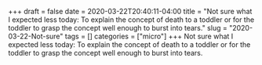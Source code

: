 +++draft = falsedate = 2020-03-22T20:40:11-04:00title = "Not sure what I expected less today: To explain the concept of death to a toddler or for the toddler to grasp the concept well enough to burst into tears."slug = "2020-03-22-Not-sure"tags = []categories = ["micro"]+++Not sure what I expected less today: To explain the concept of death to a toddler or for the toddler to grasp the concept well enough to burst into tears.